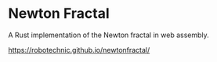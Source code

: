 # Newton Fractal

A Rust implementation of the Newton fractal in web assembly.

https://robotechnic.github.io/newtonfractal/

